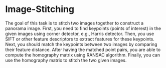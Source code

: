 # Image-Stitching

The goal of this task is to stitch two images together to construct a panorama image. First, you need 
to find keypoints (points of interest) in the given images using corner detector, e.g., Harris detector. 
Then, you use SIFT or other feature descriptors to extract features for these keypoints. Next, you 
should match the keypoints between two images by comparing their feature distance. After having the 
matched point pairs, you are able to compute the homography matrix using RANSAC algorithm. Finally, you 
can use the homography matrix to stitch the two given images.
